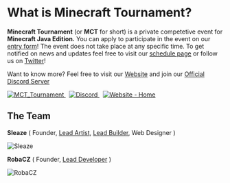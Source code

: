 <!--
[![LogoBanner](https://raw.githubusercontent.com/Minecraft-Tournament/.github/main/profile/banner.png)](https://Minecraft-Tournament.github.io/home)
-->

<h1>What is Minecraft Tournament?</h1>

<p><b>Minecraft Tournament</b> (or <b>MCT</b> for short) is a private competetive event for <b>Minecraft Java Edition.</b> You can apply to participate in the event on our <a href="https://Minecraft-Tournament.github.io/participate">entry form</a>! The event does not take place at any specific time. To get notified on news and updates feel free to visit our <a href="https://Minecraft-Tournament.github.io/schedule">schedule page</a> or follow us on <a href="https://twitter.com/MCT_Tournament">Twitter</a>!</p>

<p>Want to know more? Feel free to visit our <a href="https://Minecraft-Tournament.github.io/home">Website</a> and join our <a href="https://discord.com/invite/X9WKPgHYpH">Official Discord Server</a></p>


<a href="https://twitter.com/MCT_Tournament" target="_blank" >
  <img src="https://img.shields.io/twitter/follow/MCT_Tournament?logo=twitter&style=for-the-badge" alt="MCT_Tournament">
</a>
&nbsp;
<a href="https://discord.com/invite/X9WKPgHYpH" target="_blank">
  <img src="https://img.shields.io/discord/924363338291507210?color=3ba55c&label=Discord%20Server&logo=discord&style=for-the-badge" alt="Discord">
</a>
&nbsp;
<a href="https://Minecraft-Tournament.github.io/home" target="_blank">
  <img src="https://img.shields.io/badge/Website-Home-cb952d?style=for-the-badge" alt="Website - Home">
</a>


<br >
<h2>The Team</h2>

<p>
    <b>Sleaze</b> (
        Founder, 
        <a href="https://github.com/orgs/Minecraft-Tournament/teams/artists">Lead Artist</a>,
        <a href="https://github.com/orgs/Minecraft-Tournament/teams/builders">Lead Builder</a>, 
        Web Designer
    )
</p>

<img src="https://minotar.net/helm/MineralWarrior/48.png" alt="Sleaze">

<br>
<p>
    <b>RobaCZ</b> (
        Founder, 
        <a href="https://github.com/orgs/Minecraft-Tournament/teams/developers">Lead Developer</a>
    )
</p>

<img src="https://minotar.net/helm/RobaCZ/48.png" alt="RobaCZ">

<br >


